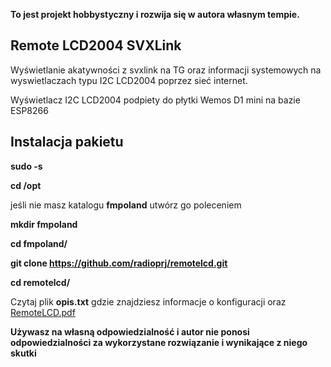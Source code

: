 

**To jest projekt hobbystyczny i rozwija się w autora własnym tempie.**

**Remote LCD2004 SVXLink**
---------------------------

Wyświetlanie  akatywności z svxlink na TG oraz informacji systemowych
na wyswietlaczach typu I2C LCD2004 poprzez sieć internet.

Wyświetlacz I2C LCD2004 podpiety do płytki Wemos D1 mini na bazie ESP8266

**Instalacja pakietu**
---------------------

**sudo -s**

**cd /opt**

jeśli nie masz katalogu **fmpoland** utwórz go poleceniem

**mkdir fmpoland**

**cd fmpoland/**

**git clone https://github.com/radioprj/remotelcd.git**

**cd remotelcd/**

Czytaj plik **opis.txt** gdzie znajdziesz informacje o konfiguracji oraz
[RemoteLCD.pdf](https://github.com/radioprj/remotelcd/blob/main/RemoteLCD.pdf)


**Używasz na własną odpowiedzialność i autor nie ponosi odpowiedzialności za wykorzystane rozwiązanie i wynikające z niego skutki**
